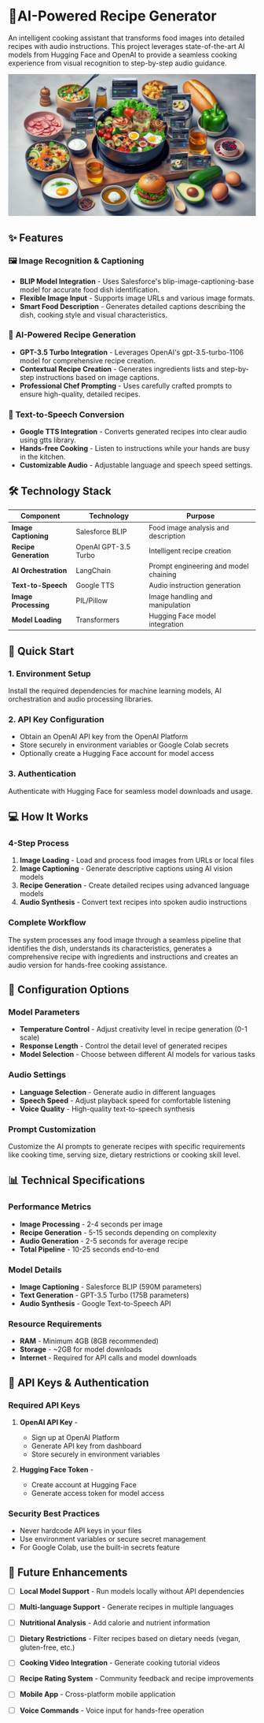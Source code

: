 # 🍳AI-Powered Recipe Generator

An intelligent cooking assistant that transforms food images into detailed recipes with audio instructions. This project leverages state-of-the-art AI models from Hugging Face and OpenAI to provide a seamless cooking experience from visual recognition to step-by-step audio guidance.

![Recipe Generator Demo](Recipe.jpeg)

## ✨ Features

### 🖼️ **Image Recognition & Captioning**
- **BLIP Model Integration** - Uses Salesforce's blip-image-captioning-base model for accurate food dish identification.
- **Flexible Image Input** - Supports image URLs and various image formats.
- **Smart Food Description** - Generates detailed captions describing the dish, cooking style and visual characteristics.

### 🤖 **AI-Powered Recipe Generation**
- **GPT-3.5 Turbo Integration** - Leverages OpenAI's gpt-3.5-turbo-1106 model for comprehensive recipe creation.
- **Contextual Recipe Creation** - Generates ingredients lists and step-by-step instructions based on image captions.
- **Professional Chef Prompting** - Uses carefully crafted prompts to ensure high-quality, detailed recipes.

### 🎵 **Text-to-Speech Conversion**
- **Google TTS Integration** - Converts generated recipes into clear audio using gtts library.
- **Hands-free Cooking** - Listen to instructions while your hands are busy in the kitchen.
- **Customizable Audio** - Adjustable language and speech speed settings.

## 🛠️ Technology Stack

| Component | Technology | Purpose |
|-----------|------------|---------|
| **Image Captioning** | Salesforce BLIP | Food image analysis and description |
| **Recipe Generation** | OpenAI GPT-3.5 Turbo | Intelligent recipe creation |
| **AI Orchestration** | LangChain | Prompt engineering and model chaining |
| **Text-to-Speech** | Google TTS | Audio instruction generation |
| **Image Processing** | PIL/Pillow | Image handling and manipulation |
| **Model Loading** | Transformers | Hugging Face model integration |

## 🚀 Quick Start

### 1. **Environment Setup**
Install the required dependencies for machine learning models, AI orchestration and audio processing libraries.

### 2. **API Key Configuration**
- Obtain an OpenAI API key from the OpenAI Platform
- Store securely in environment variables or Google Colab secrets
- Optionally create a Hugging Face account for model access

### 3. **Authentication**
Authenticate with Hugging Face for seamless model downloads and usage.

## 💻 How It Works

### **4-Step Process**
1. **Image Loading** - Load and process food images from URLs or local files
2. **Image Captioning** - Generate descriptive captions using AI vision models
3. **Recipe Generation** - Create detailed recipes using advanced language models
4. **Audio Synthesis** - Convert text recipes into spoken audio instructions

### **Complete Workflow**
The system processes any food image through a seamless pipeline that identifies the dish, understands its characteristics, generates a comprehensive recipe with ingredients and instructions and creates an audio version for hands-free cooking assistance.

## 🔧 Configuration Options

### **Model Parameters**
- **Temperature Control** - Adjust creativity level in recipe generation (0-1 scale)
- **Response Length** - Control the detail level of generated recipes
- **Model Selection** - Choose between different AI models for various tasks

### **Audio Settings**
- **Language Selection** - Generate audio in different languages
- **Speech Speed** - Adjust playback speed for comfortable listening
- **Voice Quality** - High-quality text-to-speech synthesis

### **Prompt Customization**
Customize the AI prompts to generate recipes with specific requirements like cooking time, serving size, dietary restrictions or cooking skill level.

## 📊 Technical Specifications

### **Performance Metrics**
- **Image Processing** - 2-4 seconds per image
- **Recipe Generation** - 5-15 seconds depending on complexity
- **Audio Generation** - 2-5 seconds for average recipe
- **Total Pipeline** - 10-25 seconds end-to-end

### **Model Details**
- **Image Captioning** - Salesforce BLIP (590M parameters)
- **Text Generation** - GPT-3.5 Turbo (175B parameters)
- **Audio Synthesis** - Google Text-to-Speech API

### **Resource Requirements**
- **RAM** - Minimum 4GB (8GB recommended)
- **Storage** - ~2GB for model downloads
- **Internet** - Required for API calls and model downloads

## 🔑 API Keys & Authentication

### **Required API Keys**
1. **OpenAI API Key** -
   - Sign up at OpenAI Platform
   - Generate API key from dashboard
   - Store securely in environment variables

2. **Hugging Face Token** -
   - Create account at Hugging Face
   - Generate access token for model access

### **Security Best Practices**
- Never hardcode API keys in your files
- Use environment variables or secure secret management
- For Google Colab, use the built-in secrets feature

## 🔮 Future Enhancements

- [ ] **Local Model Support** - Run models locally without API dependencies
- [ ] **Multi-language Support** - Generate recipes in multiple languages
- [ ] **Nutritional Analysis** - Add calorie and nutrient information
- [ ] **Dietary Restrictions** - Filter recipes based on dietary needs (vegan, gluten-free, etc.)
- [ ] **Cooking Video Integration** - Generate cooking tutorial videos
- [ ] **Recipe Rating System** - Community feedback and recipe improvements
- [ ] **Mobile App** - Cross-platform mobile application
- [ ] **Voice Commands** - Voice input for hands-free operation

